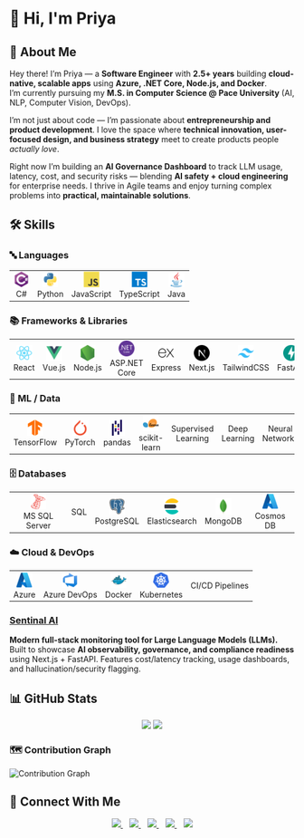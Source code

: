 # 👋 Hi, I'm Priya  


## 👋 About Me
Hey there! I’m Priya — a **Software Engineer** with **2.5+ years** building **cloud-native, scalable apps** using **Azure, .NET Core, Node.js, and Docker**.  
I’m currently pursuing my **M.S. in Computer Science @ Pace University** (AI, NLP, Computer Vision, DevOps).

I’m not just about code — I’m passionate about **entrepreneurship and product development**. I love the space where **technical innovation, user-focused design, and business strategy** meet to create products people *actually love*.

Right now I’m building an **AI Governance Dashboard** to track LLM usage, latency, cost, and security risks — blending **AI safety + cloud engineering** for enterprise needs. I thrive in Agile teams and enjoy turning complex problems into **practical, maintainable solutions**.


## 🛠️ Skills

<!-- LANGUAGES -->
### 🔤 Languages
<table>
  <tr>
    <td align="center"><img src="https://raw.githubusercontent.com/devicons/devicon/master/icons/csharp/csharp-original.svg" width="28"/><br/>C#</td>
    <td align="center"><img src="https://raw.githubusercontent.com/devicons/devicon/master/icons/python/python-original.svg" width="28"/><br/>Python</td>
    <td align="center"><img src="https://raw.githubusercontent.com/devicons/devicon/master/icons/javascript/javascript-original.svg" width="28"/><br/>JavaScript</td>
    <td align="center"><img src="https://raw.githubusercontent.com/devicons/devicon/master/icons/typescript/typescript-original.svg" width="28"/><br/>TypeScript</td>
    <td align="center"><img src="https://raw.githubusercontent.com/devicons/devicon/master/icons/java/java-original.svg" width="28"/><br/>Java</td>
  </tr>
</table>

<!-- FRAMEWORKS -->
### 📚 Frameworks & Libraries
<table>
  <tr>
    <td align="center"><img src="https://raw.githubusercontent.com/devicons/devicon/master/icons/react/react-original.svg" width="28"/><br/>React</td>
    <td align="center"><img src="https://raw.githubusercontent.com/devicons/devicon/master/icons/vuejs/vuejs-original.svg" width="28"/><br/>Vue.js</td>
    <td align="center"><img src="https://raw.githubusercontent.com/devicons/devicon/master/icons/nodejs/nodejs-original.svg" width="28"/><br/>Node.js</td>
    <td align="center"><img src="https://raw.githubusercontent.com/devicons/devicon/master/icons/dotnetcore/dotnetcore-original.svg" width="28"/><br/>ASP.NET Core</td>
    <td align="center"><img src="https://raw.githubusercontent.com/devicons/devicon/master/icons/express/express-original.svg" width="28"/><br/>Express</td>
    <td align="center"><img src="https://raw.githubusercontent.com/devicons/devicon/master/icons/nextjs/nextjs-original.svg" width="28"/><br/>Next.js</td>
    <td align="center"><img src="https://raw.githubusercontent.com/devicons/devicon/master/icons/tailwindcss/tailwindcss-original.svg" width="28"/><br/>TailwindCSS</td>
    <td align="center"><img src="https://raw.githubusercontent.com/devicons/devicon/master/icons/fastapi/fastapi-original.svg" width="28"/><br/>FastAPI</td>
  </tr>
</table>

<!-- ML / DATA -->

### 🤖 ML / Data
<table>
  <tr>
    <td align="center"><img src="https://raw.githubusercontent.com/devicons/devicon/master/icons/tensorflow/tensorflow-original.svg" width="28"/><br/>TensorFlow</td>
    <td align="center"><img src="https://raw.githubusercontent.com/devicons/devicon/master/icons/pytorch/pytorch-original.svg" width="28"/><br/>PyTorch</td>
    <td align="center"><img src="https://raw.githubusercontent.com/devicons/devicon/master/icons/pandas/pandas-original.svg" width="28"/><br/>pandas</td>
    <td align="center"><img src="https://raw.githubusercontent.com/devicons/devicon/master/icons/scikitlearn/scikitlearn-original.svg" width="28"/><br/>scikit-learn</td>
    <td align="center">Supervised Learning</td>
    <td align="center">Deep Learning</td>
    <td align="center">Neural Networks</td>
  </tr>
</table>

<!-- DATABASES -->
### 🗄️ Databases
<table>
  <tr>
    <td align="center"><img src="https://raw.githubusercontent.com/devicons/devicon/master/icons/microsoftsqlserver/microsoftsqlserver-plain.svg" width="28"/><br/>MS SQL Server</td>
    <td align="center">SQL</td>
    <td align="center"><img src="https://raw.githubusercontent.com/devicons/devicon/master/icons/postgresql/postgresql-original.svg" width="28"/><br/>PostgreSQL</td>
    <td align="center"><img src="https://raw.githubusercontent.com/devicons/devicon/master/icons/elasticsearch/elasticsearch-original.svg" width="28"/><br/>Elasticsearch</td>
    <td align="center"><img src="https://raw.githubusercontent.com/devicons/devicon/master/icons/mongodb/mongodb-original.svg" width="28"/><br/>MongoDB</td>
    <td align="center"><img src="https://raw.githubusercontent.com/devicons/devicon/master/icons/azure/azure-original.svg" width="28"/><br/>Cosmos DB</td>
  </tr>
</table>

<!-- CLOUD / DEVOPS -->
### ☁️ Cloud & DevOps
<table>
  <tr>
    <td align="center"><img src="https://raw.githubusercontent.com/devicons/devicon/master/icons/azure/azure-original.svg" width="28"/><br/>Azure</td>
    <td align="center"><img src="https://raw.githubusercontent.com/devicons/devicon/master/icons/azuredevops/azuredevops-original.svg" width="28"/><br/>Azure DevOps</td>
    <td align="center"><img src="https://raw.githubusercontent.com/devicons/devicon/master/icons/docker/docker-original.svg" width="28"/><br/>Docker</td>
    <td align="center"><img src="https://raw.githubusercontent.com/devicons/devicon/master/icons/kubernetes/kubernetes-plain.svg" width="28"/><br/>Kubernetes</td>
    <td align="center">CI/CD Pipelines</td>
  </tr>
</table>

### [Sentinal AI](https://github.com/Priya2149/Sentinal-AI)  
**Modern full-stack monitoring tool for Large Language Models (LLMs).**  
Built to showcase **AI observability, governance, and compliance readiness** using Next.js + FastAPI. Features cost/latency tracking, usage dashboards, and hallucination/security flagging.

## 📊 GitHub Stats
<p align="center">
  <img src="https://github-readme-stats.vercel.app/api?username=Priya2149&show_icons=true&hide=issues&include_all_commits=true&count_private=true&rank_icon=github&theme=tokyonight&border_radius=12" height="160"/>
  <img src="https://streak-stats.demolab.com?user=Priya2149&theme=tokyonight&date_format=j%20M%5B%20Y%5D&border_radius=12" height="160"/>
</p>

### 🗺️ Contribution Graph
<img src="https://github-readme-activity-graph.vercel.app/graph?username=Priya2149&radius=12&theme=tokyo-night&area=true&hide_border=true" alt="Contribution Graph"/>


## 🤝 Connect With Me

<p align="center">
  <a href="mailto:priyap3427@gmail.com" title="Gmail">
    <img src="https://skillicons.dev/icons?i=gmail" height="48" />
  </a>&nbsp;&nbsp;
  <a href="https://twitter.com/" title="Twitter / X">
    <img src="https://skillicons.dev/icons?i=twitter" height="48" />
  </a>&nbsp;&nbsp;
  <a href="https://instagram.com/" title="Instagram">
    <img src="https://skillicons.dev/icons?i=instagram" height="48" />
  </a>&nbsp;&nbsp;
  <a href="https://github.com/Priya2149" title="GitHub">
    <img src="https://skillicons.dev/icons?i=github" height="48" />
  </a>&nbsp;&nbsp;
  <a href="https://www.linkedin.com/in/prajapatipriya/" title="LinkedIn">
    <img src="https://skillicons.dev/icons?i=linkedin" height="48" />
  </a>
</p>
